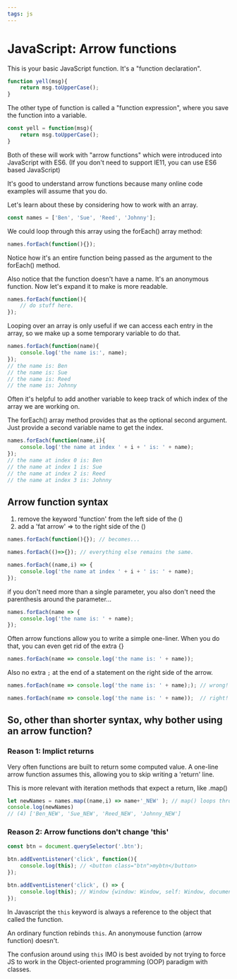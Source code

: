 ```yaml
---
tags: js
---
```


# JavaScript: Arrow functions

This is your basic JavaScript function.  It's a "function declaration".

```javascript
function yell(msg){
    return msg.toUpperCase();
}
```

The other type of function is called a "function expression", where you save the function into a variable.

```javascript
const yell = function(msg){
    return msg.toUpperCase();
}
```

Both of these will work with "arrow functions" which were introduced into JavaScript with ES6.  (If you don't need to support IE11, you can use ES6 based JavaScript)

It's good to understand arrow functions because many online code examples will assume that you do.

Let's learn about these by considering how to work with an array.

```javascript
const names = ['Ben', 'Sue', 'Reed', 'Johnny'];
```

We could loop through this array using the forEach() array method:

```javascript
names.forEach(function(){});
```

Notice how it's an entire function being passed as the argument to the forEach() method.

Also notice that the function doesn't have a name.  It's an anonymous function.  Now let's expand it to make is more readable.

```javascript
names.forEach(function(){
    // do stuff here.
});
```

Looping over an array is only useful if we can access each entry in the array, so we make up a some temporary variable to do that.

```javascript
names.forEach(function(name){
    console.log('the name is:', name);
});
// the name is: Ben
// the name is: Sue
// the name is: Reed
// the name is: Johnny
```
Often it's helpful to add another variable to keep track of which index of the array we are working on.

The forEach() array method provides that as the optional second argument.  Just provide a second variable name to get the index.

```javascript
names.forEach(function(name,i){
    console.log('the name at index ' + i + ' is: ' + name);
});
// the name at index 0 is: Ben
// the name at index 1 is: Sue
// the name at index 2 is: Reed
// the name at index 3 is: Johnny
```

## Arrow function syntax

1. remove the keyword 'function' from the left side of the ()
2. add a 'fat arrow' => to the right side of the ()

```javascript
names.forEach(function(){}); // becomes...
```

```javascript
names.forEach(()=>{}); // everything else remains the same.
```

```javascript
names.forEach((name,i) => {
    console.log('the name at index ' + i + ' is: ' + name);
});
```

if you don't need more than a single parameter, you also don't need the parenthesis around the parameter...

```javascript
names.forEach(name => {
    console.log('the name is: ' + name);
});
```

Often arrow functions allow you to write a simple one-liner.  When you do that, you can even get rid of the extra {}

```javascript
names.forEach(name => console.log('the name is: ' + name));
```

Also no extra `;` at the end of a statement on the right side of the arrow.

```javascript
names.forEach(name => console.log('the name is: ' + name);); // wrong!
```
```javascript
names.forEach(name => console.log('the name is: ' + name));  // right!
```

## So, other than shorter syntax, why bother using an arrow function?

### Reason 1: Implict returns

Very often functions are built to return some computed value.  A one-line arrow function assumes this, allowing you to skip writing a 'return' line.

This is more relevant with iteration methods that expect a return, like .map()

```javascript
let newNames = names.map((name,i) => name+'_NEW' ); // map() loops through an array and RETURNS a new array.
console.log(newNames)
// (4) ['Ben_NEW', 'Sue_NEW', 'Reed_NEW', 'Johnny_NEW']
```

### Reason 2: Arrow functions don't change 'this'

```javascript
const btn = document.querySelector('.btn');

btn.addEventListener('click', function(){
    console.log(this); // <button class="btn">mybtn</button>
});

btn.addEventListener('click', () => {
    console.log(this); // Window {window: Window, self: Window, document: document, name: '', location: Location, …}
});
```

In Javascript the `this` keyword is always a reference to the object that called the function.

An ordinary function rebinds `this`.  An anonymouse function (arrow function) doesn't.

The confusion around using `this` IMO is best avoided by not trying to force JS to work in the Object-oriented programming (OOP) paradigm with classes.  
